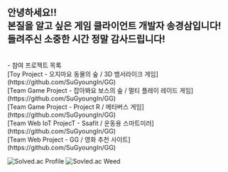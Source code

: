 안녕하세요!! <br>
본질을 알고 싶은 게임 클라이언트 개발자 송경삼입니다!<br>
들려주신 소중한 시간 정말 감사드립니다!
---
<br>
- 참여 프로젝트 목록 <br/>
[Toy Project - 오지마요 동물의 숲 / 3D 뱀서라이크 게임](https://github.com/SuGyoungIn/GG)<br/>
[Team Game Project - 잡아봐요 보스의 숲 / 멀티 플레이 레이드 게임](https://github.com/SuGyoungIn/GG)<br/>
[Team Game Project - Project R / 메타버스 게임](https://github.com/SuGyoungIn/GG)<br/>
[Team Web IoT ProjecT - Ssafit / 운동용 스마트미러](https://github.com/SuGyoungIn/GG)<br/>
[Team Web Project - GG / 영화 추천 사이트](https://github.com/SuGyoungIn/GG)<br/>

![Solved.ac Profile](http://mazassumnida.wtf/api/generate_badge?boj=rud7tka)
![Sovled.ac Weed](https://mazandi.herokuapp.com/api?handle=rud7tka&theme=warm)
